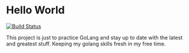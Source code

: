 # Hello World

[![Build Status](https://travis-ci.org/rohangupta5328/hello-world.svg?branch=master)](https://travis-ci.org/rohangupta5328/hello-world)

This project is just to practice GoLang and stay up to date with the latest and greatest stuff. Keeping my golang skills fresh in my free time.


